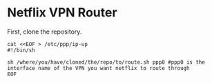 # Netflix VPN Router

First, clone the repository.
```
cat <<EOF > /etc/ppp/ip-up
#!/bin/sh

sh /where/you/have/cloned/the/repo/to/route.sh ppp0 #ppp0 is the interface name of the VPN you want netflix to route through
EOF
```
